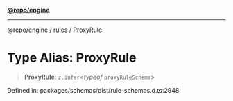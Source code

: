 [**@repo/engine**](../../README.md)

***

[@repo/engine](../../modules.md) / [rules](../README.md) / ProxyRule

# Type Alias: ProxyRule

> **ProxyRule**: `z.infer`\<*typeof* `proxyRuleSchema`\>

Defined in: packages/schemas/dist/rule-schemas.d.ts:2948
